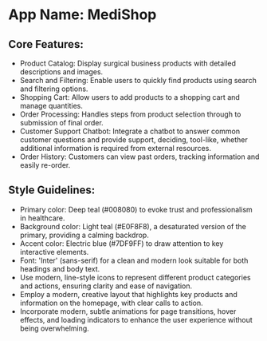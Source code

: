 # **App Name**: MediShop

## Core Features:

- Product Catalog: Display surgical business products with detailed descriptions and images.
- Search and Filtering: Enable users to quickly find products using search and filtering options.
- Shopping Cart: Allow users to add products to a shopping cart and manage quantities.
- Order Processing: Handles steps from product selection through to submission of final order.
- Customer Support Chatbot: Integrate a chatbot to answer common customer questions and provide support, deciding, tool-like, whether additional information is required from external resources.
- Order History: Customers can view past orders, tracking information and easily re-order.

## Style Guidelines:

- Primary color: Deep teal (#008080) to evoke trust and professionalism in healthcare.
- Background color: Light teal (#E0F8F8), a desaturated version of the primary, providing a calming backdrop.
- Accent color: Electric blue (#7DF9FF) to draw attention to key interactive elements.
- Font: 'Inter' (sans-serif) for a clean and modern look suitable for both headings and body text.
- Use modern, line-style icons to represent different product categories and actions, ensuring clarity and ease of navigation.
- Employ a modern, creative layout that highlights key products and information on the homepage, with clear calls to action.
- Incorporate modern, subtle animations for page transitions, hover effects, and loading indicators to enhance the user experience without being overwhelming.